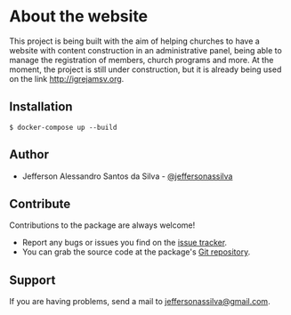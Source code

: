 About the website
================

This project is being built with the aim of helping churches to have a website with content construction in an administrative panel, being able to manage the registration of members, church programs and more.
At the moment, the project is still under construction, but it is already being used on the link http://igrejamsv.org.

## Installation

```
$ docker-compose up --build
```

Author
-------

* Jefferson Alessandro Santos da Silva - [@jeffersonassilva]

Contribute
----------

Contributions to the package are always welcome!

* Report any bugs or issues you find on the [issue tracker].
* You can grab the source code at the package's [Git repository].

Support
-------

If you are having problems, send a mail to jeffersonassilva@gmail.com.


[PHP]: https://www.php.net/
[Composer]: https://getcomposer.org
[npm]: https://www.npmjs.com/get-npm
[Docker]: https://www.docker.com/products/docker-desktop
[MySQL]: https://www.mysql.com/downloads/
[issue tracker]: https://github.com/jeffersonassilva/vcs-php/issues
[Git repository]: https://github.com/jeffersonassilva/vcs-php
[@jeffersonassilva]: https://instagram.com/jeffersonassilva/
